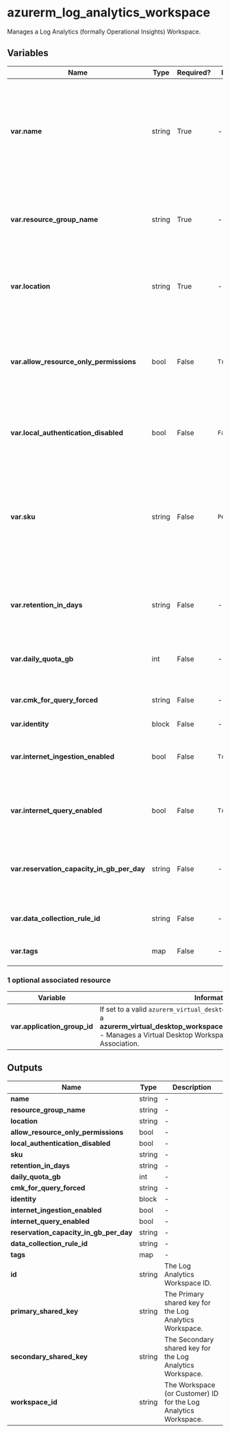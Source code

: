 # azurerm_log_analytics_workspace

Manages a Log Analytics (formally Operational Insights) Workspace.

## Variables

| Name | Type | Required? |  Default  |  possible values |  Description |
| ---- | ---- | --------- |  ----------- | ----------- | ----------- |
| **var.name** | string | True | -  |  -  |  Specifies the name of the Log Analytics Workspace. Workspace name should include 4-63 letters, digits or '-'. The '-' shouldn't be the first or the last symbol. Changing this forces a new resource to be created. | 
| **var.resource_group_name** | string | True | -  |  -  |  The name of the resource group in which the Log Analytics workspace is created. Changing this forces a new resource to be created. | 
| **var.location** | string | True | -  |  -  |  Specifies the supported Azure location where the resource exists. Changing this forces a new resource to be created. | 
| **var.allow_resource_only_permissions** | bool | False | `True`  |  -  |  Specifies if the log Analytics Workspace allow users accessing to data associated with resources they have permission to view, without permission to workspace. Defaults to `true`. | 
| **var.local_authentication_disabled** | bool | False | `False`  |  -  |  Specifies if the log Analytics workspace should enforce authentication using Azure AD. Defaults to `false`. | 
| **var.sku** | string | False | `PerGB2018`  |  `Free`, `PerNode`, `Premium`, `Standard`, `Standalone`, `Unlimited`, `CapacityReservation`, `PerGB2018`, `2018-04-03`  |  Specifies the SKU of the Log Analytics Workspace. Possible values are `Free`, `PerNode`, `Premium`, `Standard`, `Standalone`, `Unlimited`, `CapacityReservation`, and `PerGB2018` (new SKU as of `2018-04-03`). Defaults to `PerGB2018`. | 
| **var.retention_in_days** | string | False | -  |  -  |  The workspace data retention in days. Possible values are either 7 (Free Tier only) or range between 30 and 730. | 
| **var.daily_quota_gb** | int | False | -  |  -  |  The workspace daily quota for ingestion in GB. Defaults to -1 (unlimited) if omitted. | 
| **var.cmk_for_query_forced** | string | False | -  |  -  |  Is Customer Managed Storage mandatory for query management? | 
| **var.identity** | block | False | -  |  -  |  An `identity` block. | 
| **var.internet_ingestion_enabled** | bool | False | `True`  |  -  |  Should the Log Analytics Workspace support ingestion over the Public Internet? Defaults to `true`. | 
| **var.internet_query_enabled** | bool | False | `True`  |  -  |  Should the Log Analytics Workspace support querying over the Public Internet? Defaults to `true`. | 
| **var.reservation_capacity_in_gb_per_day** | string | False | -  |  `100`, `200`, `300`, `400`, `500`, `1000`, `2000`, `5000`  |  The capacity reservation level in GB for this workspace. Possible values are `100`, `200`, `300`, `400`, `500`, `1000`, `2000` and `5000`. | 
| **var.data_collection_rule_id** | string | False | -  |  -  |  The ID of the Data Collection Rule to use for this workspace. | 
| **var.tags** | map | False | -  |  -  |  A mapping of tags to assign to the resource. | 


### 1 optional associated resource

| Variable | Information |
| -------- | ----------- |
| **var.application_group_id** | If set to a valid `azurerm_virtual_desktop_application_group` `id`, makes a **azurerm_virtual_desktop_workspace_application_group_association** - Manages a Virtual Desktop Workspace Application Group Association. | 

## Outputs

| Name | Type | Description |
| ---- | ---- | --------- | 
| **name** | string  | - | 
| **resource_group_name** | string  | - | 
| **location** | string  | - | 
| **allow_resource_only_permissions** | bool  | - | 
| **local_authentication_disabled** | bool  | - | 
| **sku** | string  | - | 
| **retention_in_days** | string  | - | 
| **daily_quota_gb** | int  | - | 
| **cmk_for_query_forced** | string  | - | 
| **identity** | block  | - | 
| **internet_ingestion_enabled** | bool  | - | 
| **internet_query_enabled** | bool  | - | 
| **reservation_capacity_in_gb_per_day** | string  | - | 
| **data_collection_rule_id** | string  | - | 
| **tags** | map  | - | 
| **id** | string  | The Log Analytics Workspace ID. | 
| **primary_shared_key** | string  | The Primary shared key for the Log Analytics Workspace. | 
| **secondary_shared_key** | string  | The Secondary shared key for the Log Analytics Workspace. | 
| **workspace_id** | string  | The Workspace (or Customer) ID for the Log Analytics Workspace. | 